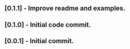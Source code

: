 ## [0.1.1] - Improve readme and examples.
## [0.1.0] - Initial code commit.
## [0.0.1] - Initial commit.

